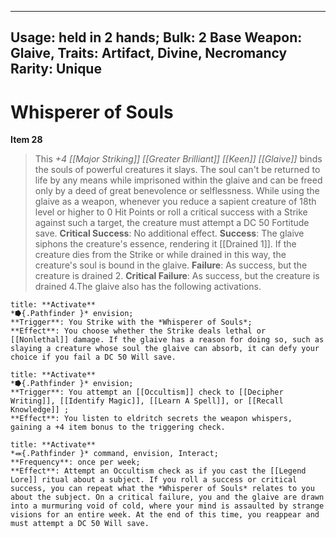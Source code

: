 
---
Usage: held in 2 hands;
Bulk: 2
Base Weapon: Glaive,
Traits: Artifact, Divine, Necromancy
Rarity: Unique
---

# Whisperer of Souls

**Item 28**

> This *+4 [[Major Striking]] [[Greater Brilliant]] [[Keen]] [[Glaive]]* binds the souls of powerful creatures it slays. The soul can't be returned to life by any means while imprisoned within the glaive and can be freed only by a deed of great benevolence or selflessness. While using the glaive as a weapon, whenever you reduce a sapient creature of 18th level or higher to 0 Hit Points or roll a critical success with a Strike against such a target, the creature must attempt a DC 50 Fortitude save.
**Critical Success**: No additional effect.
**Success**: The glaive siphons the creature's essence, rendering it [[Drained 1]]. If the creature dies from the Strike or while drained in this way, the creature's soul is bound in the glaive.
**Failure**: As success, but the creature is drained 2.
**Critical Failure**: As success, but the creature is drained 4.The glaive also has the following activations.

```ad-embed-ability
title: **Activate**
*⭓{.Pathfinder }* envision; 
**Trigger**: You Strike with the *Whisperer of Souls*;
**Effect**: You choose whether the Strike deals lethal or [[Nonlethal]] damage. If the glaive has a reason for doing so, such as slaying a creature whose soul the glaive can absorb, it can defy your choice if you fail a DC 50 Will save.

```

```ad-embed-ability
title: **Activate**
*⭓{.Pathfinder }* envision; 
**Trigger**: You attempt an [[Occultism]] check to [[Decipher Writing]], [[Identify Magic]], [[Learn A Spell]], or [[Recall Knowledge]] ;
**Effect**: You listen to eldritch secrets the weapon whispers, gaining a +4 item bonus to the triggering check.

```

```ad-embed-ability
title: **Activate**
*⬽{.Pathfinder }* command, envision, Interact; 
**Frequency**: once per week;
**Effect**: Attempt an Occultism check as if you cast the [[Legend Lore]] ritual about a subject. If you roll a success or critical success, you can repeat what the *Whisperer of Souls* relates to you about the subject. On a critical failure, you and the glaive are drawn into a murmuring void of cold, where your mind is assaulted by strange visions for an entire week. At the end of this time, you reappear and must attempt a DC 50 Will save.

```
